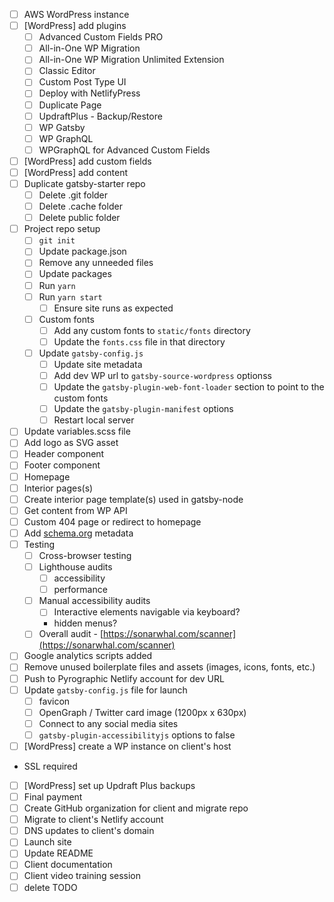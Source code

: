 - [ ] AWS WordPress instance
- [ ] [WordPress] add plugins
  - [ ] Advanced Custom Fields PRO
  - [ ] All-in-One WP Migration
  - [ ] All-in-One WP Migration Unlimited Extension
  - [ ] Classic Editor
  - [ ] Custom Post Type UI
  - [ ] Deploy with NetlifyPress
  - [ ] Duplicate Page
  - [ ] UpdraftPlus - Backup/Restore
  - [ ] WP Gatsby
  - [ ] WP GraphQL
  - [ ] WPGraphQL for Advanced Custom Fields
- [ ] [WordPress] add custom fields
- [ ] [WordPress] add content
- [ ] Duplicate gatsby-starter repo
  - [ ] Delete .git folder
  - [ ] Delete .cache folder
  - [ ] Delete public folder
- [ ] Project repo setup
  - [ ] `git init`
  - [ ] Update package.json
  - [ ] Remove any unneeded files
  - [ ] Update packages
  - [ ] Run `yarn`
  - [ ] Run `yarn start`
    - [ ] Ensure site runs as expected
  - [ ] Custom fonts
    - [ ] Add any custom fonts to `static/fonts` directory
    - [ ] Update the `fonts.css` file in that directory
  - [ ] Update `gatsby-config.js`
    - [ ] Update site metadata
    - [ ] Add dev WP url to `gatsby-source-wordpress` optionss
    - [ ] Update the `gatsby-plugin-web-font-loader` section to point to the custom fonts
    - [ ] Update the `gatsby-plugin-manifest` options
    - [ ] Restart local server
- [ ] Update variables.scss file
- [ ] Add logo as SVG asset
- [ ] Header component
- [ ] Footer component
- [ ] Homepage
- [ ] Interior pages(s)
- [ ] Create interior page template(s) used in gatsby-node
- [ ] Get content from WP API
- [ ] Custom 404 page or redirect to homepage
- [ ] Add [schema.org](http://schema.org/) metadata
- [ ] Testing
  - [ ] Cross-browser testing
  - [ ] Lighthouse audits
    - [ ] accessibility
    - [ ] performance
  - [ ] Manual accessibility audits
    - [ ] Interactive elements navigable via keyboard?
    - hidden menus?
  - [ ] Overall audit - [https://sonarwhal.com/scanner](https://sonarwhal.com/scanner)
- [ ] Google analytics scripts added
- [ ] Remove unused boilerplate files and assets (images, icons, fonts, etc.)
- [ ] Push to Pyrographic Netlify account for dev URL
- [ ] Update `gatsby-config.js` file for launch
  - [ ] favicon
  - [ ] OpenGraph / Twitter card image (1200px x 630px)
  - [ ] Connect to any social media sites
  - [ ] `gatsby-plugin-accessibilityjs` options to false
- [ ] [WordPress] create a WP instance on client's host
- SSL required
- [ ] [WordPress] set up Updraft Plus backups
- [ ] Final payment
- [ ] Create GitHub organization for client and migrate repo
- [ ] Migrate to client's Netlify account
- [ ] DNS updates to client's domain
- [ ] Launch site
- [ ] Update README
- [ ] Client documentation
- [ ] Client video training session
- [ ] delete TODO
